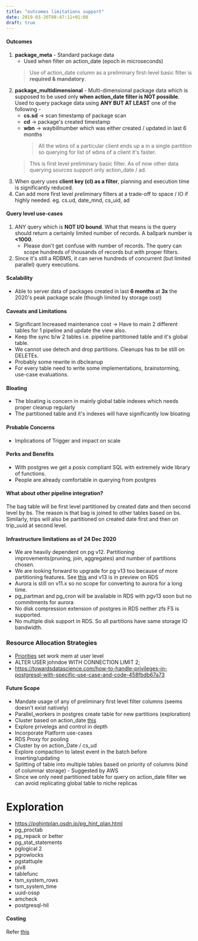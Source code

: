 ```yaml
---
title: "outcomes limitations support"
date: 2019-03-26T08:47:11+01:00
draft: true
---
```

#### Outcomes
1. **package_meta** - Standard package data 
    - Used when filter on action_date (epoch in microseconds)
    > Use of action_date column as a preliminary first-level basic filter is **required & mandatory**.    
2. **package_multidimensional** - Multi-dimensional package data which is supposed to be used only **when action_date filter is NOT possible**. 
Used to query package data using **ANY BUT AT LEAST** one of the following - 
    - **cs.sd** -> scan timestamp of package scan
    - **cd** -> package's created timestamp 
    - **wbn** -> waybillnumber which was either created / updated in last 6 months
        > All the wbns of a particular client ends up a in a single partition so querying for list of wbns of a client it's faster.  
    > This is first level preliminary basic filter. As of now other data querying sources support only action_date / ad.
3. When query uses **client key (cl) as a filter**, planning and execution time is significantly reduced.
4. Can add more first level preliminary filters at a trade-off to space / IO if highly needed. eg. cs.ud, date_mnd, cs_uid, ad

#### Query level use-cases
1. ANY query which is **NOT I/O bound**. What that means is the query should return a certainly limited number of records. A ballpark number is **<1000**.
    - Please don't get confuse with number of records. The query can scope hundreds of thousands of records but with proper filters.     
2. Since it's still a RDBMS, it can serve hundreds of concurrent (but limited parallel) query executions. 

#### Scalability  
* Able to server data of packages created in last **6 months** at **3x** the 2020's peak package scale (though limited by storage cost) 
 
#### Caveats and Limitations
* Significant Increased maintenance cost ->  Have to main 2 different tables for 1 pipeline and update the view also.  
* Keep the sync b/w 2 tables i.e. pipeline partitioned table and it's global table.  
* We cannot use detech and drop partitions. Cleanups has to be still on DELETEs.
* Probably some rewrite in dbcleanup 
* For every table need to write some implementations, brainstorming, use-case evaluations.   
  
#### Bloating
* The bloating is concern in mainly global table indexes which needs proper cleanup regularly 
* The partitioned table and it's indexes will have significantly low bloating

#### Probable Concerns  
* Implications of Trigger and impact on scale

#### Perks and Benefits 
* With postgres we get a posix compliant SQL with extremely wide library of functions. 
* People are already comfortable in querying from postgres 

#### What about other pipeline integration? 
The bag table will be first level partitioned by created date and then second level by bs. The reason is that bag is joined to other tables based on bs.
Similarly, trips will also be partitioned on created date first and then on trip_uuid at second level.    

#### Infrastructure limitations as of 24 Dec 2020
* We are heavily dependent on pg v12. Partitioning improvements(pruning, join, aggregates) and number of partitions chosen.  
* We are looking forward to upgrade for pg v13 too because of more partitioning features. See [this](https://www.postgresql.org/docs/13/release-13.html#id-1.11.6.6.5) and v13 is in preview on RDS 
* Aurora is still on v11.x so no scope for converting to aurora for a long time. 
* pg_partman and pg_cron will be available in RDS with pgv13 soon but no commitments for aurora
* No disk compression extension of postgres in RDS neither zfs FS is supported.
* No multiple disk support in RDS. So all partitions have same storage IO bandwidth.

### Resource Allocation Strategies 
* [Priorities](https://wiki.postgresql.org/wiki/Priorities) set work mem at user level
* ALTER USER johndoe WITH CONNECTION LIMIT 2;
* https://towardsdatascience.com/how-to-handle-privileges-in-postgresql-with-specific-use-case-and-code-458fbdb67a73


#### Future Scope
* Mandate usage of any of preliminary first level filter columns (seems doesn't exist natively)
* Parallel_workers in postgres create table for new partitions (exploration)  
* Cluster based on action_date [this](https://www.postgresql.org/docs/9.1/sql-cluster.html)
* Explore privelegs and control in depth
* Incorporate Platform use-cases
* RDS Proxy for pooling
* Cluster by on action_Date / cs_ud 
* Explore compaction to latest event in the batch before inserting/updating
* Splitting of table into multiple tables based on priority of columns (kind of columnar storage) - Suggested by AWS
* Since we only need partitioned table for query on action_date filter we can avoid replicating global table to niche replicas
 
# Exploration
* https://pghintplan.osdn.jp/pg_hint_plan.html
* pg_proctab
* pg_repack or better 
* pg_stat_statements
* pglogical 2
* pgrowlocks 
* pgstattuple
* plv8
* tablefunc
* tsm_system_rows
* tsm_system_time
* uuid-ossp
* amcheck
* postgresql-hll    

#### Costing
Refer [this](https://docs.google.com/spreadsheets/d/1W31iDfLGPRYvIAdFYs-zIhc-KtpYe98hVidLaNGYSKI/edit#gid=0)
